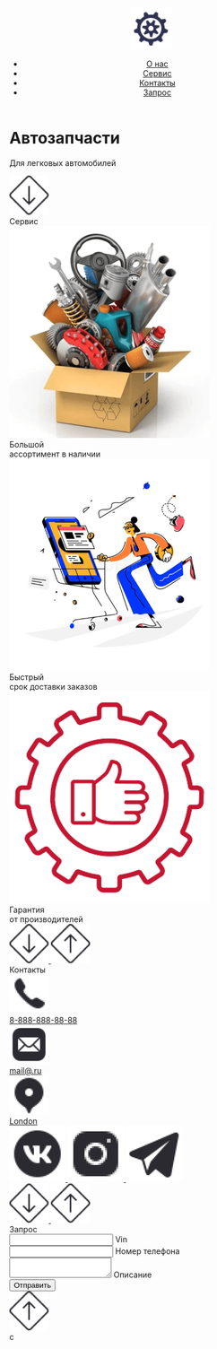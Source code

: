<!DOCTYPE html>
<html lang="ru">
<head>
   <meta charset="UTF-8">
   <meta http-equiv="X-UA-Compatible" content="IE=edge">
   <meta name="viewport" content="width=device-width, initial-scale=1.0">
   <title>Self 3</title>
   <link rel="stylesheet" href="css/style.css">
   <link rel="stylesheet" href="css/media.css">
    <script type="text/javascript" src="js/jquery-1.9.1.min.js"></script>
   <script type="text/javascript">
      $(function(){
      $('a[href^="#"]').click(function(){
      var target = $(this).attr('href');
      $('html, body').animate({scrollTop: $(target).offset().top}, 800);//800 - длительность скроллинга в мс
      return false;
      });
      });
      </script>
</head>
<body>
   <div class="page1">
      <header class="header">
         <div class="container">
            <div class="head center3">
               <a href="index.html" class="logo">
                  <img src="img/logo.png" alt="" class="logo_img">
               </a>
                  <nav class="nav">
                     <ul class="ul center1">
                        <li class="li">
                           <a href="#about" class="head_link">
                              О нас
                           </a>
                        </li>
                        <li class="li">
                           <a href="#service" class="head_link">
                              Сервис
                           </a>
                        </li>
                        <li class="li">
                           <a href="#contact" class="head_link">
                              Контакты
                           </a>
                        </li>
                        <li class="li">
                           <a href="#send" class="head_link">
                              Запрос
                           </a>
                        </li>
                     </ul>
                  </nav>
            </div>
         </div>
      </header>
      <div id="about" class="p1">
         <div class="container">
            <div class="p01">
               <h1 class="title1 center">
                  Автозапчасти
               </h1>
               <p class="text1 center">
                  Для легковых автомобилей
               </p>
            </div>
         </div>
         <a href="#service" class="arr_down">
            <img class="img1 img0" src="img/arr_down.png" alt="">
         </a>
      </div>
   </div>
   <div id="service" class="page2">
      <div class="container">
         <div class="p3 p2">
            <div class="title2 title center2">
               Сервис
            </div>
            <div class="blocks center3">
               <div class="bl">
                  <div class="block">
                     <img src="img/bl1.png" alt="" class="img_block">
                     <div class="text2 center">
                        Большой
                        <br>ассортимент в наличии
                     </div>
                  </div>
               </div>
               <div class="bl">
                  <div class="block">
                     <img src="img/bl2.png" alt="" class="img_block">
                     <div class="text2 center">
                        Быстрый 
                        <br>срок доставки заказов
                     </div>
                  </div>
               </div>
               <div class="bl">
                  <div class="block">
                     <img src="img/bl3.png" alt="" class="img_block">
                     <div class="text2 center">
                        Гарантия 
                        <br>от производителей
                     </div>
                  </div>
               </div>
            </div>
         </div>
      </div>
      <div class="arr1 arr center3">
         <a href="#contact" class="arr_down">
            <img class="img1 img0" src="img/arr_down.png" alt="">
         </a>
         <a href="#about" class="arr_down">
            <img class="img img0" src="img/arr-up.png" alt="">
         </a>
      </div>
   </div>
   <div id="contact" class="page3">
      <div class="container">
         <div class="p2">
            <div class="title2 title center2">
               Контакты
            </div>
            <div class="page2_cont center3">
               <div class="cont1">
                  <a href="tel:88888888888" class="con center1">
                     <div class="img3">
                        <img src="img/cont1.png" alt="" class="cont_img img4">
                     </div>
                     <div class="text3">
                        8-888-888-88-88
                     </div>
                  </a>
                  <a href="mailto:mail@.ru" class="con center1">
                     <div class="img3">
                        <img src="img/cont2.png" alt="" class="cont_img img4">
                     </div>
                     <div class="text3">
                        mail@.ru
                     </div>
                  </a>
                  <a href="" class="con center1">
                     <div class="img3">
                        <img src="img/cont3.png" alt="" class="cont_img img4">
                     </div>
                     <div class="text3">
                        London
                     </div>
                  </a>
               </div>
               <div class="cont2 column">
                  <a href="#" class="soc">
                     <img src="img/soc1.png" alt="" class="soc_img img4">
                  </a>
                  <a href="#" class="soc">
                     <img src="img/soc2.png" alt="" class="soc_img img4">
                  </a>
                  <a href="#" class="soc">
                     <img src="img/soc3.png" alt="" class="soc_img img4">
                  </a>
               </div>
            </div>
         </div>
      </div>
      <div class="arr center3">
         <a href="#send" class="arr_down">
            <img class="img1 img0" src="img/arr_down.png" alt="">
         </a>
         <a href="#service" class="arr_down">
            <img class="img img0" src="img/arr-up.png" alt="">
         </a>
      </div>
   </div>
   <div id="send" class="page4">
      <div class="container">
         <div class="p2">
            <div class="title2 title center2">
               Запрос
            </div>
            <form action="#" class="form center2 column">
               <div class="group">
                  <input type="text" class="input" placeholder=" ">
                  <label class="label">
                     Vin
                  </label>
               </div>
               <div class="group">
                  <input type="text" class="input" placeholder=" ">
                  <label class="label">
                     Номер телефона
                  </label>
               </div>
               <div class="group">
                  <textarea name="" class="textarea" placeholder=" "></textarea>
                  <label for="" class="label">
                     Описание
                  </label>
               </div>
               <button class="btn" type="submit">
                  Отправить
               </button>
            </form>
         </div>
      </div>
      <a href="#contact" class="arr_down arr">
         <img class="img1 img0" src="img/arr-up.png" alt="">
      </a>
   </div>
      <script src="js/main.js"></script>c
</body>
</html>
